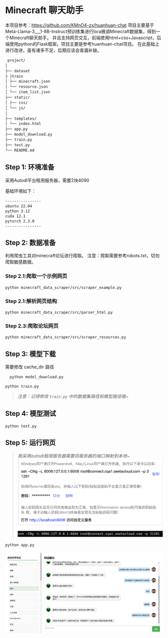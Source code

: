 # Minecraft 聊天助手

本项目参考：https://github.com/KMnO4-zx/huanhuan-chat
项目主要基于Meta-Llama-3___1-8B-Instruct预训练集进行lora微调Minecraft数据集，得到一个Minecraft聊天助手。
并且支持网页交互，前端使用html+css+Javascript，后端使用python的Flask框架。项目主要是参考huanhuan-chat项目。
在此基础上进行改进，虽有诸多不足，后期应该会查漏补缺。
```markdown
 project/
│
├── dataset          
├ ├train           
│ ├── minecraft.json     
│ └── resource.json           
│ └── item_list.json
├── static/                 
│ ├── css/               
│ └── js/               
│
├── templates/             
│ └── index.html
├── app.py                  
├── model_download.py                 
├── train.py           
├── test.py           
└── README.md             
```

## Step 1: 环境准备

采用Autodl平台租用服务器，需要2块4090

基础环境如下：

```
----------------
ubuntu 22.04
python 3.12
cuda 12.1
pytorch 2.3.0
----------------
```

## Step 2: 数据准备

利用爬虫工具对minecraft论坛进行爬取。
注意：爬取需要参考robots.txt，切勿爬取敏感数据。

### Step 2.1:爬取一个示例网页

```shell
python minecraft_data_scraper/src/scraper_example.py
```

### Step 2.1:解析网页结构

```shell
python minecraft_data_scraper/src/parser_html.py
```

### Step 2.3:爬取论坛网页

```shell
python minecraft_data_scraper/src/scraper_resources.py
```

## Step 3: 模型下载

需要修改 cache_dir 路径

```shell
  python model_download.py
```

```shell
python train.py
```

> *注意：记得修改 `train.py` 中的数据集路径和模型路径哦~*

## Step 4: 模型测试

```shell
python test.py
```
## Step 5: 运行网页
> *我采用autodl租用服务器需要将服务器的端口映射到本地~*
![img.png](images/autodl.png)
![img.png](images/cmd.png)
```shell
python app.py
```
![img.png](images/result.png)



